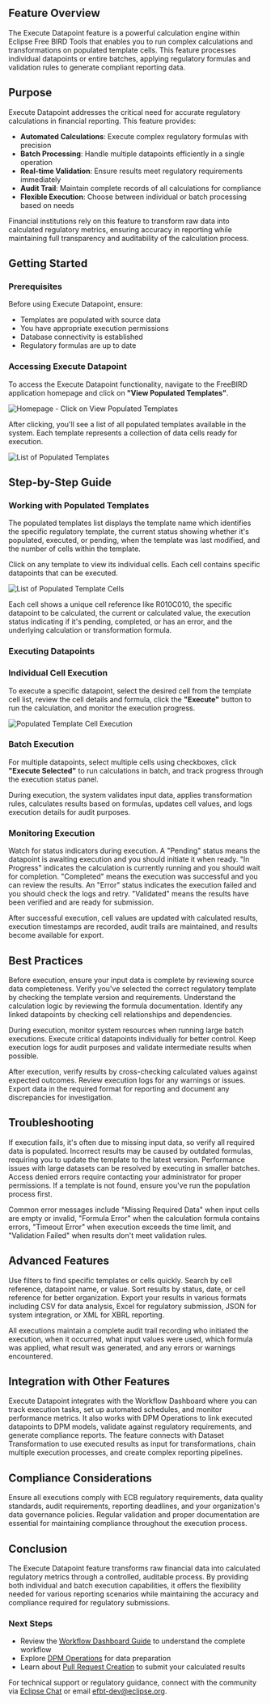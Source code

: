 ## Feature Overview

The Execute Datapoint feature is a powerful calculation engine within Eclipse Free BIRD Tools that enables you to run complex calculations and transformations on populated template cells. This feature processes individual datapoints or entire batches, applying regulatory formulas and validation rules to generate compliant reporting data.

## Purpose

Execute Datapoint addresses the critical need for accurate regulatory calculations in financial reporting. This feature provides:
- **Automated Calculations**: Execute complex regulatory formulas with precision
- **Batch Processing**: Handle multiple datapoints efficiently in a single operation
- **Real-time Validation**: Ensure results meet regulatory requirements immediately
- **Audit Trail**: Maintain complete records of all calculations for compliance
- **Flexible Execution**: Choose between individual or batch processing based on needs

Financial institutions rely on this feature to transform raw data into calculated regulatory metrics, ensuring accuracy in reporting while maintaining full transparency and auditability of the calculation process.

## Getting Started

### Prerequisites
Before using Execute Datapoint, ensure:
- Templates are populated with source data
- You have appropriate execution permissions
- Database connectivity is established
- Regulatory formulas are up to date

### Accessing Execute Datapoint

To access the Execute Datapoint functionality, navigate to the FreeBIRD application homepage and click on **"View Populated Templates"**.

![Homepage - Click on View Populated Templates](images/screenshots/execute_datapoints/homepage_click_on_view_populated_templates.png)

After clicking, you'll see a list of all populated templates available in the system. Each template represents a collection of data cells ready for execution.

![List of Populated Templates](images/screenshots/execute_datapoints/list_of_populated_templates.png)

## Step-by-Step Guide

### Working with Populated Templates

The populated templates list displays the template name which identifies the specific regulatory template, the current status showing whether it's populated, executed, or pending, when the template was last modified, and the number of cells within the template.

Click on any template to view its individual cells. Each cell contains specific datapoints that can be executed.

![List of Populated Template Cells](images/screenshots/execute_datapoints/list_of_populated_template_cells.png)

Each cell shows a unique cell reference like R010C010, the specific datapoint to be calculated, the current or calculated value, the execution status indicating if it's pending, completed, or has an error, and the underlying calculation or transformation formula.

### Executing Datapoints

### Individual Cell Execution

To execute a specific datapoint, select the desired cell from the template cell list, review the cell details and formula, click the **"Execute"** button to run the calculation, and monitor the execution progress.

![Populated Template Cell Execution](images/screenshots/execute_datapoints/populated_template_cell_execution.png)

### Batch Execution

For multiple datapoints, select multiple cells using checkboxes, click **"Execute Selected"** to run calculations in batch, and track progress through the execution status panel.

During execution, the system validates input data, applies transformation rules, calculates results based on formulas, updates cell values, and logs execution details for audit purposes.

### Monitoring Execution

Watch for status indicators during execution. A "Pending" status means the datapoint is awaiting execution and you should initiate it when ready. "In Progress" indicates the calculation is currently running and you should wait for completion. "Completed" means the execution was successful and you can review the results. An "Error" status indicates the execution failed and you should check the logs and retry. "Validated" means the results have been verified and are ready for submission.

After successful execution, cell values are updated with calculated results, execution timestamps are recorded, audit trails are maintained, and results become available for export.

## Best Practices

Before execution, ensure your input data is complete by reviewing source data completeness. Verify you've selected the correct regulatory template by checking the template version and requirements. Understand the calculation logic by reviewing the formula documentation. Identify any linked datapoints by checking cell relationships and dependencies.

During execution, monitor system resources when running large batch executions. Execute critical datapoints individually for better control. Keep execution logs for audit purposes and validate intermediate results when possible.

After execution, verify results by cross-checking calculated values against expected outcomes. Review execution logs for any warnings or issues. Export data in the required format for reporting and document any discrepancies for investigation.

## Troubleshooting

If execution fails, it's often due to missing input data, so verify all required data is populated. Incorrect results may be caused by outdated formulas, requiring you to update the template to the latest version. Performance issues with large datasets can be resolved by executing in smaller batches. Access denied errors require contacting your administrator for proper permissions. If a template is not found, ensure you've run the population process first.

Common error messages include "Missing Required Data" when input cells are empty or invalid, "Formula Error" when the calculation formula contains errors, "Timeout Error" when execution exceeds the time limit, and "Validation Failed" when results don't meet validation rules.

## Advanced Features

Use filters to find specific templates or cells quickly. Search by cell reference, datapoint name, or value. Sort results by status, date, or cell reference for better organization. Export your results in various formats including CSV for data analysis, Excel for regulatory submission, JSON for system integration, or XML for XBRL reporting.

All executions maintain a complete audit trail recording who initiated the execution, when it occurred, what input values were used, which formula was applied, what result was generated, and any errors or warnings encountered.

## Integration with Other Features

Execute Datapoint integrates with the Workflow Dashboard where you can track execution tasks, set up automated schedules, and monitor performance metrics. It also works with DPM Operations to link executed datapoints to DPM models, validate against regulatory requirements, and generate compliance reports. The feature connects with Dataset Transformation to use executed results as input for transformations, chain multiple execution processes, and create complex reporting pipelines.

## Compliance Considerations

Ensure all executions comply with ECB regulatory requirements, data quality standards, audit requirements, reporting deadlines, and your organization's data governance policies. Regular validation and proper documentation are essential for maintaining compliance throughout the execution process.

## Conclusion

The Execute Datapoint feature transforms raw financial data into calculated regulatory metrics through a controlled, auditable process. By providing both individual and batch execution capabilities, it offers the flexibility needed for various reporting scenarios while maintaining the accuracy and compliance required for regulatory submissions.

### Next Steps
- Review the [Workflow Dashboard Guide](workflow-dashboard-guide.html) to understand the complete workflow
- Explore [DPM Operations](dpm-operations-guide.html) for data preparation
- Learn about [Pull Request Creation](pull-request-creation-guide.html) to submit your calculated results

For technical support or regulatory guidance, connect with the community via [Eclipse Chat](https://chat.eclipse.org/#/room/%23technology.efbt:matrix.eclipse.org) or email [efbt-dev@eclipse.org](mailto:efbt-dev@eclipse.org).
